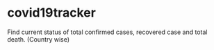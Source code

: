 # covid19tracker
Find current status of total confirmed cases, recovered case and total death. (Country wise)
